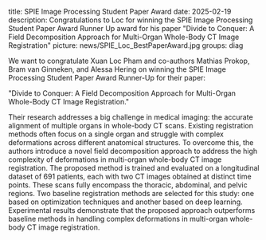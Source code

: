 title: SPIE Image Processing Student Paper Award 
date: 2025-02-19
description: Congratulations to Loc for winning the SPIE Image Processing Student Paper Award Runner Up award for his paper "Divide to Conquer: A Field Decomposition Approach for Multi-Organ Whole-Body CT Image Registration"
picture: news/SPIE_Loc_BestPaperAward.jpg
groups: diag

We want to congratulate Xuan Loc Pham and co-authors Mathias Prokop, Bram van Ginneken, and Alessa Hering on winning the SPIE Image Processing Student Paper Award Runner-Up for their paper:

"Divide to Conquer: A Field Decomposition Approach for Multi-Organ Whole-Body CT Image Registration."

Their research addresses a big challenge in medical imaging: the accurate alignment of multiple organs in whole-body CT scans. Existing registration methods often focus on a single organ and struggle with complex deformations across different anatomical structures. To overcome this, the authors introduce a novel field decomposition approach to address the high complexity of deformations in multi-organ whole-body CT image registration. The proposed method is trained and evaluated on a longitudinal dataset of 691 patients, each with two CT images obtained at distinct time points. These scans fully encompass the thoracic, abdominal, and pelvic regions. Two baseline registration methods are selected for this study: one based on optimization techniques and another based on deep learning. Experimental results demonstrate that the proposed approach outperforms baseline methods in handling complex deformations in multi-organ whole-body CT image registration.
